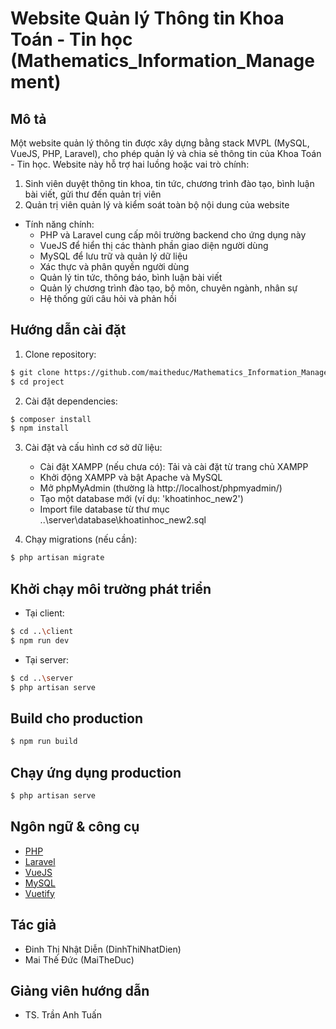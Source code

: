 # Website Quản lý Thông tin Khoa Toán - Tin học (Mathematics_Information_Management)

## Mô tả

Một website quản lý thông tin được xây dựng bằng stack MVPL (MySQL, VueJS, PHP, Laravel), cho phép quản lý và chia sẻ thông tin của Khoa Toán - Tin học. Website này hỗ trợ hai luồng hoặc vai trò chính:

1. Sinh viên duyệt thông tin khoa, tin tức, chương trình đào tạo, bình luận bài viết, gửi thư đến quản trị viên
2. Quản trị viên quản lý và kiểm soát toàn bộ nội dung của website

- Tính năng chính:
  - PHP và Laravel cung cấp môi trường backend cho ứng dụng này
  - VueJS để hiển thị các thành phần giao diện người dùng
  - MySQL để lưu trữ và quản lý dữ liệu
  - Xác thực và phân quyền người dùng
  - Quản lý tin tức, thông báo, bình luận bài viết
  - Quản lý chương trình đào tạo, bộ môn, chuyên ngành, nhân sự
  - Hệ thống gửi câu hỏi và phản hồi

## Hướng dẫn cài đặt

1. Clone repository:

```bash
$ git clone https://github.com/maitheduc/Mathematics_Information_Management/tree/main/server/database
$ cd project
```

2. Cài đặt dependencies:

```bash
$ composer install
$ npm install
```

3. Cài đặt và cấu hình cơ sở dữ liệu:

   - Cài đặt XAMPP (nếu chưa có): Tải và cài đặt từ trang chủ XAMPP
   - Khởi động XAMPP và bật Apache và MySQL
   - Mở phpMyAdmin (thường là http://localhost/phpmyadmin/)
   - Tạo một database mới (ví dụ: 'khoatinhoc_new2')
   - Import file database từ thư mục ..\server\database\khoatinhoc_new2.sql

4. Chạy migrations (nếu cần):

```bash
$ php artisan migrate
```

## Khởi chạy môi trường phát triển

- Tại client:

```bash
$ cd ..\client
$ npm run dev
```

- Tại server:

```bash
$ cd ..\server
$ php artisan serve
```

## Build cho production

```bash
$ npm run build
```

## Chạy ứng dụng production

```bash
$ php artisan serve
```

## Ngôn ngữ & công cụ

- [PHP](https://www.php.net/)
- [Laravel](https://laravel.com/)
- [VueJS](https://vuejs.org/)
- [MySQL](https://www.mysql.com/)
- [Vuetify](https://vuetifyjs.com/)

## Tác giả

- Đinh Thị Nhật Diễn (DinhThiNhatDien)
- Mai Thế Đức (MaiTheDuc)

## Giảng viên hướng dẫn

- TS. Trần Anh Tuấn
